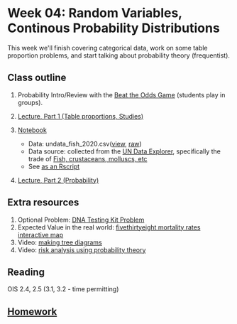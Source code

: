 # Week 04: Random Variables, Continous Probability Distributions

This week we'll finish covering categorical data, work on some table proportion problems, and start talking about probability theory (frequentist).

## Class outline
 
 1. Probability Intro/Review with the [Beat the Odds Game](http://d3tt741pwxqwm0.cloudfront.net/WGBH/mgbh/mgbh_int_beatodds/index.html) (students play in groups).


 1. [Lecture, Part 1 (Table proportions, Studies)](lecture3_s2020_toupload_p1.pdf)
 1. [Notebook](prep_notebook_fishData_redo_week03.ipynb)
    * Data:  undata\_fish\_2020.csv([view](../week02/undata_fish_2020.csv), [raw](https://raw.githubusercontent.com/jnaiman/is542_spring2020/master/week02/undata_fish_2020.csv))
	* Data source: collected from the [UN Data Explorer](http://data.un.org/Explorer.aspx), specifically the trade of [Fish, crustaceans, molluscs, etc](http://data.un.org/Data.aspx?d=ComTrade&f=_l1Code%3a4)
	* See [as an Rscript](Rscripts/prep_notes_fishData_week03_part1.R)
 1. [Lecture, Part 2 (Probability)](lecture3_f2019_toupload_probablity_p2.pdf)
 
## Extra resources

 1. Optional Problem: [DNA Testing Kit Problem](dna_testing_treeProblem.pdf)
 1. Expected Value in the real world: [fivethirtyeight mortality rates interactive map](https://projects.fivethirtyeight.com/mortality-rates-united-states/)
 1. Video: [making tree diagrams](https://www.youtube.com/watch?v=PVF5QBMF4lk&feature=youtu.be)
 1. Video: [risk analysis using probability theory](https://thinktv.pbslearningmedia.org/resource/mgbh-math-ee-sprisk/probability-risk-analysis/#.Xpx91dNKjKZ)


## Reading

OIS 2.4, 2.5  (3.1, 3.2 - time permitting)

## [Homework](homework.md)

